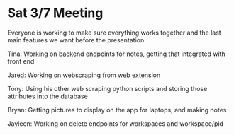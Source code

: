 # Sat 3/7 Meeting

Everyone is working to make sure everything works together and the last main features we want before the presentation.

Tina: Working on backend endpoints for notes, getting that integrated with front end

Jared: Working on webscraping from web extension 

Tony: Using his other web scraping python scripts and storing those attributes into the database

Bryan: Getting pictures to display on the app for laptops, and making notes

Jayleen: Working on delete endpoints for workspaces and workspace/pid
